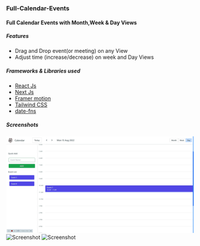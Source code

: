 ### Full-Calendar-Events
#### Full Calendar Events with Month,Week & Day Views
##### Features
- Drag and Drop event(or meeting) on any View
- Adjust time (increase/decrease) on week and Day Views

##### Frameworks & Libraries used
- [React Js](https://reactjs.org/)
- [Next Js](https://nextjs.org/)
- [Framer motion](https://www.framer.com/motion/)
- [Tailwind CSS](https://tailwindcss.com/)
- [date-fns](https://date-fns.org/)

##### Screenshots
![Screenshot](https://github.com/gouthamrangarajan/reactjs/blob/main/full-calendar-events/FullCalendar_Day_View.gif)
![Screenshot](https://github.com/gouthamrangarajan/reactjs/blob/main/full-calendar-events/FullCalendar_Month_View.gif)
![Screenshot](https://github.com/gouthamrangarajan/reactjs/blob/main/full-calendar-events/FullCalendar_Week_View.gif)

